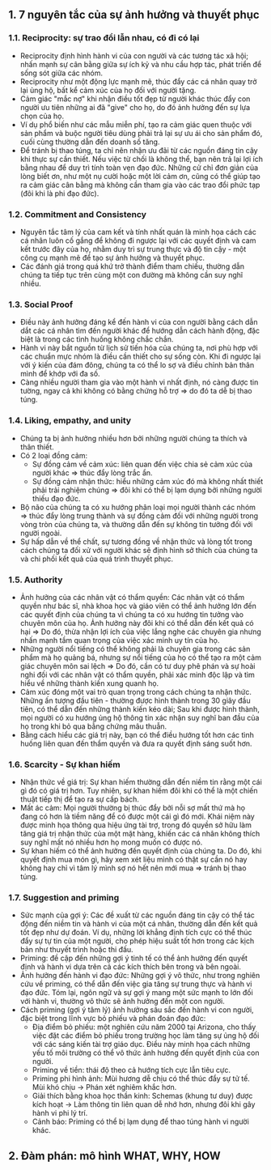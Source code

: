 ## 1. 7 nguyên tắc của sự ảnh hưởng và thuyết phục
### 1.1. Reciprocity: sự trao đổi lẫn nhau, có đi có lại
- Reciprocity định hình hành vi của con người và các tương tác xã hội; nhấn mạnh sự cân bằng giữa sự ích kỷ và nhu cầu hợp tác, phát triển để sống sót giữa các nhóm.
- Reciprocity như một động lực mạnh mẽ, thúc đẩy các cá nhân quay trở lại ủng hộ, bất kể cảm xúc của họ đối với người tặng.
- Cảm giác "mắc nợ" khi nhận điều tốt đẹp từ người khác thúc đẩy con người ưu tiên những ai đã "give" cho họ, do đó ảnh hưởng đến sự lựa chọn của họ.
- Ví dụ phổ biến như các mẫu miễn phí, tạo ra cảm giác quen thuộc với sản phẩm và buộc người tiêu dùng phải trả lại sự ưu ái cho sản phẩm đó, cuối cùng thường dẫn đến doanh số tăng.
- Để tránh bị thao túng, ta chỉ nên nhận ưu đãi từ các nguồn đáng tin cậy khi thực sự cần thiết. Nếu việc từ chối là không thể, bạn nên trả lại lợi ích bằng nhau để duy trì tính toàn vẹn đạo đức. Những cử chỉ đơn giản của lòng biết ơn, như một nụ cười hoặc một lời cảm ơn, cũng có thể giúp tạo ra cảm giác cân bằng mà không cần tham gia vào các trao đổi phức tạp (đôi khi là phi đạo đức).

### 1.2. Commitment and Consistency
- Nguyên tắc tâm lý của cam kết và tính nhất quán là minh họa cách các cá nhân luôn cố gắng để không đi ngược lại với các quyết định và cam kết trước đây của họ, nhằm duy trì sự trung thực và độ tin cậy - một công cụ mạnh mẽ để tạo sự ảnh hưởng và thuyết phục.
- Các đánh giá trong quá khứ trở thành điểm tham chiếu, thường dẫn chúng ta tiếp tục trên cùng một con đường mà không cần suy nghĩ nhiều.

### 1.3. Social Proof
- Điều này ảnh hưởng đáng kể đến hành vi của con người bằng cách dẫn dắt các cá nhân tìm đến người khác để hướng dẫn cách hành động, đặc biệt là trong các tình huống không chắc chắn.
- Hành vi này bắt nguồn từ lịch sử tiến hóa của chúng ta, nơi phù hợp với các chuẩn mực nhóm là điều cần thiết cho sự sống còn. Khi đi ngược lại với ý kiến của đám đông, chúng ta có thể lo sợ và điều chỉnh bản thân mình để khớp với đa số.
- Càng nhiều người tham gia vào một hành vi nhất định, nó càng được tin tường, ngay cả khi không có bằng chứng hỗ trợ => do đó ta dễ bị thao túng.

### 1.4. Liking, empathy, and unity
- Chúng ta bị ảnh hưởng nhiều hơn bởi những người chúng ta thích và thân thiết.
- Có 2 loại đồng cảm:
  - Sự đồng cảm về cảm xúc: liên quan đến việc chia sẻ cảm xúc của người khác => thúc đẩy lòng trắc ẩn.
  - Sự đồng cảm nhận thức: hiểu những cảm xúc đó mà không nhất thiết phải trải nghiệm chúng => đôi khi có thể bị lạm dụng bởi những người thiếu đạo đức.
- Bộ não của chúng ta có xu hướng phân loại mọi người thành các nhóm => thúc đẩy lòng trung thành và sự đồng cảm đối với những người trong vòng tròn của chúng ta, và thường dẫn đến sự không tin tưởng đối với người ngoài.
- Sự hấp dẫn về thể chất, sự tương đồng về nhận thức và lòng tốt trong cách chúng ta đối xử với người khác sẽ định hình sở thích của chúng ta và chi phối kết quả của quá trình thuyết phục.

### 1.5. Authority
- Ảnh hưởng của các nhân vật có thẩm quyền: Các nhân vật có thẩm quyền như bác sĩ, nhà khoa học và giáo viên có thể ảnh hưởng lớn đến các quyết định của chúng ta vì chúng ta có xu hướng tin tưởng vào chuyên môn của họ. Ảnh hưởng này đôi khi có thể dẫn đến kết quả có hại => Do đó, thừa nhận lợi ích của việc lắng nghe các chuyên gia nhưng nhấn mạnh tầm quan trọng của việc xác minh uy tín của họ.
- Những người nổi tiếng có thể không phải là chuyên gia trong các sản phẩm mà họ quảng bá, nhưng sự nổi tiếng của họ có thể tạo ra một cảm giác chuyên môn sai lệch => Do đó, cần có tư duy phê phán và sự hoài nghi đối với các nhân vật có thẩm quyền, phải xác minh độc lập và tìm hiểu về những thành kiến ​​xung quanh họ.
- Cảm xúc đóng một vai trò quan trọng trong cách chúng ta nhận thức. Những ấn tượng đầu tiên - thường được hình thành trong 30 giây đầu tiên, có thể dẫn đến những thành kiến ​​kéo dài; Sau khi được hình thành, mọi người có xu hướng ủng hộ thông tin xác nhận suy nghĩ ban đầu của họ trong khi bỏ qua bằng chứng mâu thuẫn.
- Bằng cách hiểu các giá trị này, bạn có thể điều hướng tốt hơn các tình huống liên quan đến thẩm quyền và đưa ra quyết định sáng suốt hơn.
  
### 1.6. Scarcity - Sự khan hiếm
- Nhận thức về giá trị: Sự khan hiếm thường dẫn đến niềm tin rằng một cái gì đó có giá trị hơn. Tuy nhiên, sự khan hiếm đôi khi có thể là một chiến thuật tiếp thị để tạo ra sự cấp bách.
- Mất ác cảm: Mọi người thường bị thúc đẩy bởi nỗi sợ mất thứ mà họ đang có hơn là tiềm năng để có được một cái gì đó mới. Khái niệm này được minh họa thông qua hiệu ứng tài trợ, trong đó quyền sở hữu làm tăng giá trị nhận thức của một mặt hàng, khiến các cá nhân không thích suy nghĩ mất nó nhiều hơn họ mong muốn có được nó.
- Sự khan hiếm có thể ảnh hưởng đến quyết định của chúng ta. Do đó, khi quyết định mua món gì, hãy xem xét liệu mình có thật sự cần nó hay không hay chỉ vì tâm lý mình sợ nó hết nên mới mua => tránh bị thao túng.
  
### 1.7. Suggestion and priming
- Sức mạnh của gợi ý: Các đề xuất từ ​​các nguồn đáng tin cậy có thể tác động đến niềm tin và hành vi của một cá nhân, thường dẫn đến kết quả tốt đẹp như dự đoán. Ví dụ, những lời khẳng định tích cực có thể thúc đẩy sự tự tin của một người, cho phép hiệu suất tốt hơn trong các kịch bản như thuyết trình hoặc thi đấu.
- Priming: đề cập đến những gợi ý tinh tế có thể ảnh hưởng đến quyết định và hành vi dựa trên cả các kích thích bên trong và bên ngoài. 
- Ảnh hưởng đến hành vi đạo đức: Những gợi ý vô thức, như trong nghiên cứu về priming, có thể dẫn đến việc gia tăng sự trung thực và hành vi đạo đức. Tóm lại, ngôn ngữ và sự gợi ý mang một sức mạnh to lớn đối với hành vi, thường vô thức sẽ ảnh hưởng đến một con người.
- Cách priming (gợi ý tâm lý) ảnh hưởng sâu sắc đến hành vi con người, đặc biệt trong lĩnh vực bỏ phiếu và phán đoán đạo đức:
  - Địa điểm bỏ phiếu: một nghiên cứu năm 2000 tại Arizona, cho thấy việc đặt các điểm bỏ phiếu trong trường học làm tăng sự ủng hộ đối với các sáng kiến tài trợ giáo dục. Điều này minh họa cách những yếu tố môi trường có thể vô thức ảnh hưởng đến quyết định của con người.
  - Priming về tiền: thái độ theo cả hướng tích cực lẫn tiêu cực.
  - Priming phi hình ảnh: Mùi hương dễ chịu có thể thúc đẩy sự tử tế. Mùi khó chịu → Phán xét nghiêm khắc hơn.
  - Giải thích bằng khoa học thần kinh: Schemas (khung tư duy) được kích hoạt → Làm thông tin liên quan dễ nhớ hơn, nhưng đôi khi gây hành vi phi lý trí.
  - Cảnh báo: Priming có thể bị lạm dụng để thao túng hành vi người khác.

## 2. Đàm phán: mô hình WHAT, WHY, HOW
